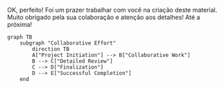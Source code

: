 OK, perfeito! Foi um prazer trabalhar com você na criação deste material. Muito obrigado pela sua colaboração e atenção aos detalhes! Até a próxima!

```mermaid
graph TB
    subgraph "Collaborative Effort"
        direction TB
        A["Project Initiation"] --> B["Collaborative Work"]
        B --> C["Detailed Review"]
        C --> D["Finalization"]
        D --> E["Successful Completion"]
    end
```
